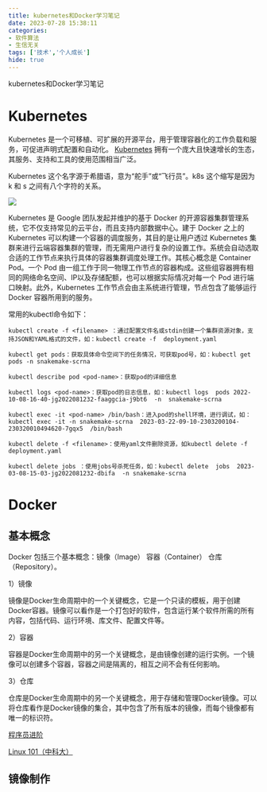 ```yaml
---
title: kubernetes和Docker学习笔记
date: 2023-07-28 15:38:11
categories: 
- 软件算法
- 生信无关
tags: ['技术','个人成长']
hide: true
---
```

kubernetes和Docker学习笔记
<!-- more -->
# Kubernetes
Kubernetes 是一个可移植、可扩展的开源平台，用于管理容器化的工作负载和服务，可促进声明式配置和自动化。 [Kubernetes](https://kubernetes.io/zh-cn/docs/concepts/overview/) 拥有一个庞大且快速增长的生态，其服务、支持和工具的使用范围相当广泛。

Kubernetes 这个名字源于希腊语，意为“舵手”或“飞行员”。k8s 这个缩写是因为 k 和 s 之间有八个字符的关系。 

![](container_evolution.svg)

Kubernetes 是 Google 团队发起并维护的基于 Docker 的开源容器集群管理系统，它不仅支持常见的云平台，而且支持内部数据中心。建于 Docker 之上的 Kubernetes 可以构建一个容器的调度服务，其目的是让用户透过 Kubernetes 集群来进行云端容器集群的管理，而无需用户进行复杂的设置工作。系统会自动选取合适的工作节点来执行具体的容器集群调度处理工作。其核心概念是 Container Pod。一个 Pod 由一组工作于同一物理工作节点的容器构成。这些组容器拥有相同的网络命名空间、IP以及存储配额，也可以根据实际情况对每一个 Pod 进行端口映射。此外，Kubernetes 工作节点会由主系统进行管理，节点包含了能够运行 Docker 容器所用到的服务。

常用的kubectl命令如下：

~~~shell
kubectl create -f <filename> ：通过配置文件名或stdin创建一个集群资源对象，支持JSON和YAML格式的文件，如：kubectl create -f  deployment.yaml

kubectl get pods：获取具体命令空间下的任务情况，可获取pod号，如：kubectl get pods -n snakemake-scrna

kubectl describe pod <pod-name>：获取pod的详细信息

kubectl logs <pod-name>：获取pod的日志信息，如：kubectl logs  pods 2022-10-08-16-40-jg2022081232-faaggcia-j9bt6  -n  snakemake-scrna

kubectl exec -it <pod-name> /bin/bash：进入pod的shell环境，进行调试，如：kubectl exec -it -n snakemake-scrna  2023-03-22-09-10-2303200104-230320010494620-7gqx5  /bin/bash

kubectl delete -f <filename>：使用yaml文件删除资源，如kubectl delete -f deployment.yaml

kubectl delete jobs ：使用jobs号杀死任务，如：kubectl delete  jobs  2023-03-08-15-03-jg2022081232-dbifa  -n snakemake-scrna
~~~


# Docker
## 基本概念
Docker 包括三个基本概念：镜像（Image） 容器（Container） 仓库（Repository）。

1）镜像

镜像是Docker生命周期中的一个关键概念，它是一个只读的模板，用于创建Docker容器。镜像可以看作是一个打包好的软件，包含运行某个软件所需的所有内容，包括代码、运行环境、库文件、配置文件等。

2）容器

容器是Docker生命周期中的另一个关键概念，是由镜像创建的运行实例。一个镜像可以创建多个容器，容器之间是隔离的，相互之间不会有任何影响。

3）仓库

仓库是Docker生命周期中的另一个关键概念，用于存储和管理Docker镜像。可以将仓库看作是Docker镜像的集合，其中包含了所有版本的镜像，而每个镜像都有唯一的标识符。

[程序员进阶](https://it-blog-cn.com/blogs/container/docker_base.html#%E4%B8%80%E3%80%81%E7%AE%80%E4%BB%8B)

[Linux 101（中科大）](https://101.lug.ustc.edu.cn/)

## 镜像制作
